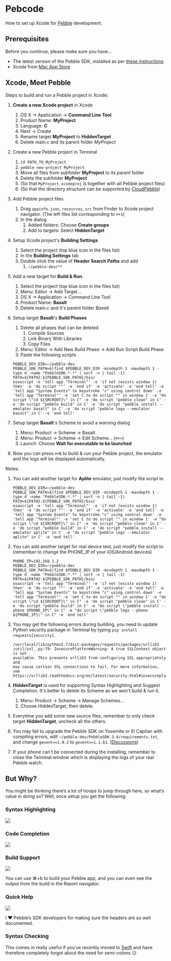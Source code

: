 # Pebcode
How to set up Xcode for [Pebble](https://getpebble.com) development.

## Prerequisites
Before you continue, please make sure you have...

* The latest version of the Pebble SDK, installed as per [these instructions](http://developer.getpebble.com/sdk/install/mac)
* Xcode from [Mac App Store](https://itunes.apple.com/gb/app/xcode/id497799835?mt=12)

## Xcode, Meet Pebble

Steps to build and run a Pebble project in Xcode:

1. **Create a new Xcode project** in Xcode
	1. OS X -> Application -> **Command Line Tool**
	2. Product Name: **MyProject**
	3. Language: **C**
	3. Next -> Create
	4. Rename target **MyProject** to **HiddenTarget**
	5. Delete main.c and its parent folder *MyProject*
2. Create a new Pebble project in Terminal
	1. `cd PATH_TO_MyProject`
	2. `pebble new-project MyProject`
	3. Move all files from subfolder **MyProject** to its parent folder
	4. Delete the subfolder **MyProject**
	5. (So that `MyProject.xcodeproj` is together with all Pebble project files)
	6. (So that the directory	structure can be supported by [CloudPebble](cloudpebble.net))
3. Add Pebble project files
	1. Drag `appinfo.json`, `resources`, `src` from Finder to Xcode project navigator. (The left files list corresponding to `⌘+1`)
	2. In the dialog
		1. Added folders: Choose **Create groups**
		2. Add to targets: Select **HiddenTarget**
4. Setup Xcode project's **Building Settings**
	1. Select the project (top blue icon in the files list)
	2. In the **Building Settings** tab
	3. Double click the value of **Header Search Paths** and add
		1. `~/pebble-dev/**`
5. Add a new target for **Build & Run**.
	1. Select the project (top blue icon in the files list)
	2. Menu: Editor -> Add Target...
	3. OS X -> Application -> Command Line Tool
	4. Product Name: **Basalt**
	5. Delete main.c and it's parent folder *Basalt*
6. Setup target **Basalt**'s **Build Phases**
	1. Delete all phases that can be deleted
		1. Compile Sources
		2. Link Binary With Libraries
		3. Copy Files
	2. Menu: Editor -> Add New Build Phase -> Add Run Script Build Phase
	3. Paste the following scripts

	```
	PEBBLE_DEV_DIR=~/pebble-dev
	PEBBLE_SDK_PATH=$(find $PEBBLE_DEV_DIR -mindepth 1 -maxdepth 1 -type d -name "PebbleSDK-*.*" | sort -n | tail -1)
	PATH=${PATH}:${PEBBLE_SDK_PATH}/bin/
	osascript -e 'tell app "Terminal"' -e 'if not (exists window 1) then' -e 'do script ""' -e 'end if' -e 'activate' -e 'end tell' -e 'tell app "System Events" to keystroke "c" using control down' -e 'tell app "Terminal"' -e 'set C to do script "" in window 1' -e "do script \"cd ${SRCROOT}\" in C" -e 'do script "pebble clean" in C' -e 'do script "pebble build" in C' -e 'do script "pebble install --emulator basalt" in C' -e 'do script "pebble logs --emulator basalt" in C' -e 'end tell'
	```
7. Setup target **Basalt**'s Scheme to avoid a warning dialog
	1. Menu: Product -> Scheme -> Basalt
	2. Menu: Product -> Scheme -> Edit Scheme... (`⌘+<`)
	3. Launch: Choose **Wait for executable to be launched**

8. Now you can press `⌘+B` to build & run your Pebble project, the emulator and the logs will be displayed automatically.

Notes:

1. You can add another target for **Aplite** emulator, just modify the script to

	```
	PEBBLE_DEV_DIR=~/pebble-dev
	PEBBLE_SDK_PATH=$(find $PEBBLE_DEV_DIR -mindepth 1 -maxdepth 1 -type d -name "PebbleSDK-*.*" | sort -n | tail -1)
	PATH=${PATH}:${PEBBLE_SDK_PATH}/bin/
	osascript -e 'tell app "Terminal"' -e 'if not (exists window 1) then' -e 'do script ""' -e 'end if' -e 'activate' -e 'end tell' -e 'tell app "System Events" to keystroke "c" using control down' -e 'tell app "Terminal"' -e 'set C to do script "" in window 1' -e "do script \"cd ${SRCROOT}\" in C" -e 'do script "pebble clean" in C' -e 'do script "pebble build" in C' -e 'do script "pebble install --emulator aplite" in C' -e 'do script "pebble logs --emulator aplite" in C' -e 'end tell'
	```
2. You can add another target for real device test, just modify the script to (remember to change the PHONE_IP of your iOS/Android devices)


	```
	PHONE_IP=192.168.1.2
	PEBBLE_DEV_DIR=~/pebble-dev
	PEBBLE_SDK_PATH=$(find $PEBBLE_DEV_DIR -mindepth 1 -maxdepth 1 -type d -name "PebbleSDK-*.*" | sort -n | tail -1)
	PATH=${PATH}:${PEBBLE_SDK_PATH}/bin/
	osascript -e 'tell app "Terminal"' -e 'if not (exists window 1) then' -e 'do script ""' -e 'end if' -e 'activate' -e 'end tell' -e 'tell app "System Events" to keystroke "c" using control down' -e 'tell app "Terminal"' -e 'set C to do script "" in window 1' -e "do script \"cd ${SRCROOT}\" in C" -e 'do script "pebble clean" in C' -e 'do script "pebble build" in C' -e "do script \"pebble install --phone $PHONE_IP\" in C" -e "do script \"pebble logs --phone ${PHONE_IP}\" in C" -e 'end tell'
	```
3. You may get the following errors during building, you need to update Python security package in Terminal by typing `pip install requests[security]`.
	```
	/usr/local/lib/python2.7/dist-packages/requests/packages/urllib3
	/util/ssl_.py:79: InsecurePlatformWarning: A true SSLContext object is not
	available. This prevents urllib3 from configuring SSL appropriately and 
	may cause certain SSL connections to fail. For more information, see 
	https://urllib3.readthedocs.org/en/latest/security.html#insecureplatformwarning.
	``` 
4. **HiddenTarget** is used for supporting Syntax Highlighting and Suggest Completion. It's better to delete its Scheme as we won't build & run it.
	1. Menu: Product -> Scheme -> Manage Schemes...
	2. Choose HiddenTarget, then delete.
5. Everytime you add some new source files, remember to only check target **HiddenTarget**, uncheck all the others.
6. You may fail to upgrade the Pebble SDK on Yosemite or El Capitan with compiling errors, edit `~/pebble-dev/PebbleSDK-3.4/requirements.txt`, and change `gevent==1.0.2` to `gevent==1.1.b1`. ([Discussions](https://github.com/pebble/homebrew-pebble-sdk/issues/18))
7. If your phone can't be connected during the installing, remember to close the Terminal window which is displaying the logs of your real Pebble watch.

## But Why?

You might be thinking there’s a lot of hoops to jump through here, so what’s value in doing so? Well, once setup you get the following:

### Syntax Highlighting

![](Images/17.png)

### Code Completion

![](Images/18.png)

### Build Support

![](Images/19.png)

You can use ⌘+b to build your Pebble app, and you can even see the output from the build in the Report navigator.

### Quick Help

![](Images/20.png)

I :heart: Pebble’s SDK developers for making sure the headers are so well documented.

### Syntax Checking

This comes in really useful if you’ve recently moved to [Swift](https://developer.apple.com/swift/) and have therefore completely forgot about the need for semi-colons :smirk:

